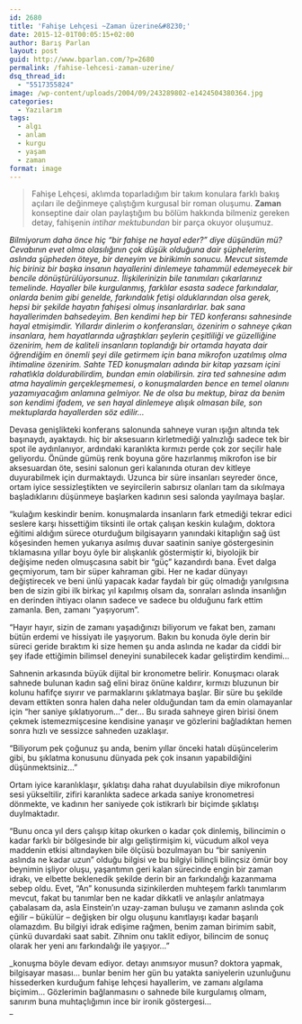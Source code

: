 ```yaml
---
id: 2680
title: 'Fahişe Lehçesi ~Zaman üzerine&#8230;'
date: 2015-12-01T00:05:15+02:00
author: Barış Parlan
layout: post
guid: http://www.bparlan.com/?p=2680
permalink: /fahise-lehcesi-zaman-uzerine/
dsq_thread_id:
  - "5517355824"
image: /wp-content/uploads/2004/09/243289802-e1424504380364.jpg
categories:
  - Yazılarım
tags:
  - algı
  - anlam
  - kurgu
  - yaşam
  - zaman
format: image
---
```

<div class="ttr_start">
</div>

> Fahişe Lehçesi, aklımda toparladığım bir takım konulara farklı bakış açıları ile değinmeye çalıştığım kurgusal bir roman oluşumu. **Zaman** konseptine dair olan paylaştığım bu bölüm hakkında bilmeniz gereken detay, fahişenin _intihar mektubundan_ bir parça okuyor oluşumuz.

_Bilmiyorum daha önce hiç &#8220;bir fahişe ne hayal eder?&#8221; diye düşündün mü? Cevabının evet olma olasılığının çok düşük olduğuna dair şüphelerim, aslında şüpheden öteye, bir deneyim ve birikimin sonucu. Mevcut sistemde hiç biriniz bir başka insanın hayallerini dinlemeye tahammül edemeyecek bir bencile dönüştürülüyorsunuz. İlişkilerinizin bile tanımıları çıkarlarınız temelinde. Hayaller bile kurgulanmış, farklılar esasta sadece farkındalar, onlarda benim gibi genelde, farkındalık fetişi olduklarından olsa gerek, hepsi bir şekilde hayatın fahişesi olmuş insanlardırlar. bak sana hayallerimden bahsedeyim. Ben kendimi hep bir TED konferansı sahnesinde hayal etmişimdir. Yıllardır dinlerim o konferansları, özenirim o sahneye çıkan insanlara, hem hayatlarında uğraştıkları şeylerin çeşitliliği ve güzelliğine özenirim, hem de kaliteli insanların toplandığı bir ortamda hayata dair öğrendiğim en önemli şeyi dile getirmem için bana mikrofon uzatılmış olma ihtimaline özenirim. Sahte TED konuşmaları adında bir kitap yazsam içini rahatlıkla doldurabilirdim, bundan emin olabilirsin. zira ted sahnesine adım atma hayalimin gerçekleşmemesi, o konuşmalarden bence en temel olanını yazamıyacağım anlamına gelmiyor. Ne de olsa bu mektup, biraz da benim son kendimi ifadem, ve sen hayal dinlemeye alışık olmasan bile, son mektuplarda hayallerden söz edilir&#8230;_

Devasa genişlikteki konferans salonunda sahneye vuran ışığın altında tek başınaydı, ayaktaydı. hiç bir aksesuarın kirletmediği yalnızlığı sadece tek bir spot ile aydınlanıyor, ardındaki karanlıkta kırmızı perde çok zor seçilir hale geliyordu. Önünde gümüş renk boyuna göre hazırlanmış mikrofon ise bir aksesuardan öte, sesini salonun geri kalanında oturan dev kitleye duyurabilmek için durmaktaydı. Uzunca bir süre insanları seyreder önce, ortam iyice sessizleştikten ve seyircilerin sabırsız olanları tam da sıkılmaya başladıklarını düşünmeye başlarken kadının sesi salonda yayılmaya başlar.

&#8220;kulağım keskindir benim. konuşmalarda insanların fark etmediği tekrar edici seslere karşı hissettiğim tiksinti ile ortak çalışan keskin kulağım, doktora eğitimi aldığım sürece oturduğum bilgisayarın yanındaki kitaplığın sağ üst köşesinden hemen yukarıya asılmış duvar saatinin saniye göstergesinin tıklamasına yıllar boyu öyle bir alışkanlık göstermiştir ki, biyolojik bir değişime neden olmuşcasına sabit bir &#8220;güç&#8221; kazandırdı bana. Evet dalga geçmiyorum, tam bir süper kahraman gibi. Her ne kadar dünyayı değiştirecek ve beni ünlü yapacak kadar faydalı bir güç olmadığı yanılgısına ben de sizin gibi ilk birkaç yıl kapılmış olsam da, sonraları aslında insanlığın en derinden ihtiyacı olanın sadece ve sadece bu olduğunu fark ettim zamanla. Ben, zamanı &#8220;yaşıyorum&#8221;.

&#8220;Hayır hayır, sizin de zamanı yaşadığınızı biliyorum ve fakat ben, zamanı bütün erdemi ve hissiyatı ile yaşıyorum. Bakın bu konuda öyle derin bir süreci geride bıraktım ki size hemen şu anda aslında ne kadar da ciddi bir şey ifade ettiğimin bilimsel deneyini sunabilecek kadar geliştirdim kendimi&#8230;

Sahnenin arkasında büyük dijital bir kronometre belirir. Konuşmacı olarak sahnede bulunan kadın sağ elini biraz önüne kaldırır, kırmızı bluzunun bir kolunu hafifçe sıyırır ve parmaklarını şıklatmaya başlar. Bir süre bu şekilde devam ettikten sonra halen daha neler olduğundan tam da emin olamayanlar için &#8220;her saniye şıklatıyorum&#8230;&#8221; der&#8230; Bu sırada sahneye giren birisi önem çekmek istemezmişcesine kendisine yanaşır ve gözlerini bağladıktan hemen sonra hızlı ve sessizce sahneden uzaklaşır.

&#8220;Biliyorum pek çoğunuz şu anda, benim yıllar önceki hatalı düşüncelerim gibi, bu şıklatma konusunu dünyada pek çok insanın yapabildiğini düşünmektsiniz&#8230;&#8221;

Ortam iyice karanlıklaşır, şıklatışı daha rahat duyulabilsin diye mikrofonun sesi yükseltilir, zifiri karanlıkta sadece arkada saniye kronometresi dönmekte, ve kadının her saniyede çok istikrarlı bir biçimde şıklatışı duylmaktadır.

&#8220;Bunu onca yıl ders çalışıp kitap okurken o kadar çok dinlemiş, bilincimin o kadar farklı bir bölgesinde bir algı geliştirmişim ki, vücudum alkol veya maddenin etkisi altındayken bile ölçüsü bozulmayan bu &#8220;bir saniyenin aslında ne kadar uzun&#8221; olduğu bilgisi ve bu bilgiyi bilinçli bilinçsiz ömür boy beynimin işliyor oluşu, yaşantımın geri kalan sürecinde engin bir zaman idrakı, ve elbette beklenedik şekilde derin bir an farkındalığı kazanmama sebep oldu. Evet, &#8220;An&#8221; konusunda sizinkilerden muhteşem farklı tanımlarım mevcut, fakat bu tanımlar ben ne kadar dikkatli ve anlaşılır anlatmaya çabalasam da, asla Einstein&#8217;ın uzay-zaman buluşu ve zamanın aslında çok eğilir &#8211; bükülür &#8211; değişken bir olgu oluşunu kanıtlayışı kadar başarılı olamazdım. Bu bilgiyi idrak edişime rağmen, benim zaman birimim sabit, çünkü duvardaki saat sabit. Zihnim onu taklit ediyor, bilincim de sonuç olarak her yeni anı farkındalığı ile yaşıyor&#8230;&#8221;

_konuşma böyle devam ediyor. detayı anımsıyor musun? doktora yapmak, bilgisayar masası&#8230; bunlar benim her gün bu yatakta saniyelerin uzunluğunu hissederken kurduğum fahişe lehçesi hayallerim, ve zamanı algılama biçimim&#8230; Gözlerimin bağlanmasını o sahnede bile kurgulamış olmam, sanırım buna muhtaçlığımın ince bir ironik göstergesi&#8230;  
_ 

<div class="ttr_end">
</div>